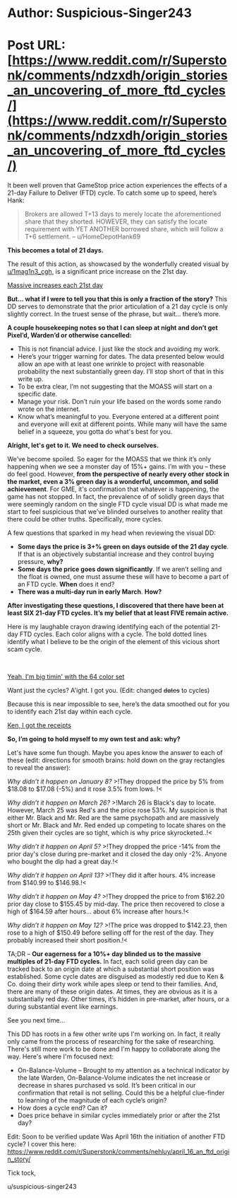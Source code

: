 # Author: Suspicious-Singer243
# Post URL: [https://www.reddit.com/r/Superstonk/comments/ndzxdh/origin_stories_an_uncovering_of_more_ftd_cycles/](https://www.reddit.com/r/Superstonk/comments/ndzxdh/origin_stories_an_uncovering_of_more_ftd_cycles/)


It been well proven that GameStop price action experiences the effects of a 21-day Failure to Deliver (FTD) cycle. To catch some up to speed, here’s Hank:

>Brokers are allowed T+13 days to merely locate the aforementioned share that they shorted. HOWEVER, they can satisfy the locate requirement with YET ANOTHER borrowed share, which will follow a T+6 settlement. – u/HomeDepotHank69

**This becomes a total of 21 days.**

The result of this action, as showcased by the wonderfully created visual by [u/1mag1n3\_cgh](https://www.reddit.com/user/1mag1n3_cgh/), is a significant price increase on the 21st day.

[Massive increases each 21st day](https://preview.redd.it/afzyc5ht3kz61.png?width=624&format=png&auto=webp&s=182a6d488aa855434746841106e93e255f410220)

**But… what if I were to tell you that this is only a fraction of the story?** This DD serves to demonstrate that the prior articulation of a 21 day cycle is only slightly correct. In the truest sense of the phrase, but wait… there’s more.

**A couple housekeeping notes so that I can sleep at night and don’t get Pixel’d, Warden’d or otherwise cancelled:**

* This is not financial advice. I just like the stock and avoiding my work.
* Here’s your trigger warning for dates. The data presented below would allow an ape with at least one wrinkle to project with reasonable probability the next substantially green day. I’ll stop short of that in this write up.
* To be extra clear, I’m not suggesting that the MOASS will start on a specific date.
* Manage your risk. Don’t ruin your life based on the words some rando wrote on the internet.
* Know what’s meaningful to you. Everyone entered at a different point and everyone will exit at different points. While many will have the same belief in a squeeze, you gotta do what's best for you.

**Alright, let's get to it. We need to check ourselves.**

We’ve become spoiled. So eager for the MOASS that we think it’s only happening when we see a monster day of 15%+ gains. I’m with you – these do feel good. However, **from the perspective of nearly every other stock in the market, even a 3% green day is a wonderful, uncommon, and solid achievement**. For GME, it's confirmation that whatever is happening, the game has not stopped. In fact, the prevalence of of solidly green days that were seemingly random on the single FTD cycle visual DD is what made me start to feel suspicious that we've blinded ourselves to another reality that there could be other truths. Specifically, more cycles.

A few questions that sparked in my head when reviewing the visual DD:

* **Some days the price is 3+% green on days outside of the 21 day cycle**. If that is an objectively substantial increase and they control buying pressure, **why?**
* **Some days the price goes down significantly**. If we aren’t selling and the float is owned, one must assume these will have to become a part of an FTD cycle. **When** does it end?
* **There was a multi-day run in early March**. **How?**

**After investigating these questions, I discovered that there have been at least SIX 21-day FTD cycles. It’s my belief that at least FIVE remain active.**

Here is my laughable crayon drawing identifying each of the potential 21-day FTD cycles. Each color aligns with a cycle. The bold dotted lines identify what I believe to be the origin of the element of this vicious short scam cycle.

&#x200B;

[Yeah, I'm big timin' with the 64 color set](https://preview.redd.it/ckhm8a9k8kz61.png?width=1920&format=png&auto=webp&s=3723f0020d990d771f5c623f58260daa3759a70f)

Want just the cycles? A'ight. I got you. (Edit: changed ~~dates~~ to cycles)

Because this is near impossible to see, here’s the data smoothed out for you to identify each 21st day within each cycle.

[Ken, I got the receipts](https://preview.redd.it/txnq447u5kz61.png?width=1490&format=png&auto=webp&s=6da92b5130f2e76fa277d778cace4d11085ad95b)

**So, I’m going to hold myself to my own test and ask: why?**

Let's have some fun though. Maybe you apes know the answer to each of these (edit: directions for smooth brains: hold down on the gray rectangles to reveal the answer):

*Why didn’t it happen on January 8?* >!They dropped the price by 5% from $18.08 to $17.08 (-5%) and it rose 3.5% from lows. !<

*Why didn’t it happen on March 26?* >!March 26 is Black's day to locate. However, March 25 was Red's and the price rose 53%. My suspicion is that either Mr. Black and Mr. Red are the same psychopath and are massively short or Mr. Black and Mr. Red ended up competing to locate shares on the 25th given their cycles are so tight, which is why price skyrocketed..!<

*Why didn’t it happen on April 5?* >!They dropped the price -14% from the prior day's close during pre-market and it closed the day only -2%. Anyone who bought the dip had a great day.!<

*Why didn’t it happen on April 13?* >!They did it after hours. 4% increase from $140.99 to $146.98.!<

*Why didn’t it happen on May 4?* >!They dropped the price to from $162.20 prior day close to $155.45 by mid-day. The price then recovered to close a high of $164.59 after hours… about 6% increase after hours.!<

*Why didn’t it happen on May 12?* >!The price was dropped to $142.23, then rose to a high of $150.49 before selling off for the rest of the day. They probably increased their short position.!<

TA;DR – **Our eagerness for a 10%+ day blinded us to the massive multiples of 21-day FTD cycles.** In fact, each solid green day can be tracked back to an origin date at which a substantial short position was established. Some cycle dates are disguised as modestly red due to Ken & Co. doing their dirty work while apes sleep or tend to their families. And, there are many of these origin dates. At times, they are obvious as it is a substantially red day. Other times, it’s hidden in pre-market, after hours, or a during substantial event like earnings.

See you next time…

This DD has roots in a few other write ups I'm working on. In fact, it really only came from the process of researching for the sake of researching. There's still more work to be done and I'm happy to collaborate along the way. Here's where I'm focused next:

* On-Balance-Volume – Brought to my attention as a technical indicator by the late Warden, On-Balance-Volume indicates the net increase or decrease in shares purchased vs sold. It’s been critical in our confirmation that retail is not selling. Could this be a helpful clue-finder to learning of the magnitude of each cycle’s origin?
* How does a cycle end? Can it?
* Does price behave in similar cycles immediately prior or after the 21st day?

Edit: Soon to be verified update 
Was April 16th the initiation of another FTD cycle? I cover this here: https://www.reddit.com/r/Superstonk/comments/nehluy/april_16_an_ftd_origin_story/

Tick tock,

u/suspicious-singer243